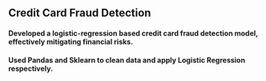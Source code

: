 ## Credit Card Fraud Detection
#### Developed a logistic-regression based credit card fraud detection model, effectively mitigating financial risks.
#### Used Pandas and Sklearn to clean data and apply Logistic Regression respectively.
